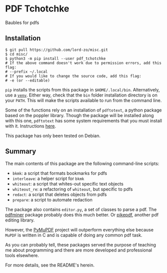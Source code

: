# PDF Tchotchke

Baubles for pdfs

## Installation

```
$ git pull https://github.com/lord-zo/misc.git
$ cd misc/
$ python3 -m pip install --user pdf_tchotchke
# If the above command doesn't work due to permission errors, add this flag:
# --prefix ~/.local
# If you would like to change the source code, add this flag:
# -e (or --editable)
```

`pip` installs the scripts from this package in `$HOME/.local/bin`.
Alternatively, use a [`venv`](https://docs.python.org/3/library/venv.html).
Either way, check that the `bin` folder installation directory is on your `PATH`.
This will make the scripts available to run from the command line.

Some of the functions rely on an installation of `pdftotext`, a python package
based on the poppler library.
Though the package will be installed along with this one, `pdftotext` has some
system requirements that you must install with it.
Instructions [here](https://github.com/jalan/pdftotext).

This package has only been tested on Debian.

## Summary

The main contents of this package are the following command-line scripts:
- `bkmk`: a script that formats bookmarks for pdfs
- `interleave`: a helper script for `bkmk`
- `whiteout`: a script that whites-out specific text objects
- `whiteout_re`: a refactoring of `whiteout`, but specific to pdfs
- `redact`: a script that deletes objects from pdfs
- `prepare`: a script to automate redaction

The package also contains `editor.py`, a set of classes to parse a pdf.
The [pdfminer](https://github.com/pdfminer/pdfminer.six) package probably does 
this much better.
Or [pikepdf](https://github.com/pikepdf/pikepdf), another pdf editing library.

However, the [PyMuPDF](https://github.com/pymupdf/PyMuPDF) project will
outperform everything else because `MuPDF` is written in C and
is capable of doing any common pdf task.

As you can probably tell, these packages served the purpose of teaching me 
about programming and there are more developed and professional tools elsewhere.

For more details, see the README's herein.
